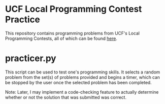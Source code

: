 # UCF Local Programming Contest Practice

This repository contains programming problems from UCF's Local Programming Contests, all of which can be found [here](http://lpc.ucfprogrammingteam.org/index.php/past-contests/past-problem-sets).

# practicer.py
This script can be used to test one's programming skills. It selects a random problem from the set(s) of problems provided and begins a timer, which can be stopped by the user once the selected problem has been completed.

Note: Later, I may implement a code-checking feature to actually determine whether or not the solution that was submitted was correct.

